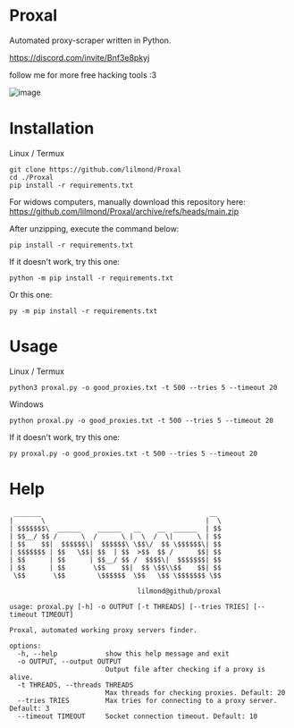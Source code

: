 # Proxal
Automated proxy-scraper written in Python.

https://discord.com/invite/Bnf3e8pkyj

follow me for more free hacking tools :3

![image](https://github.com/user-attachments/assets/ac2b1ab6-7457-4d2c-ab3e-1cfa407a954a)

# Installation
Linux / Termux
```
git clone https://github.com/lilmond/Proxal
cd ./Proxal
pip install -r requirements.txt
```

For widows computers, manually download this repository here: https://github.com/lilmond/Proxal/archive/refs/heads/main.zip

After unzipping, execute the command below:
```
pip install -r requirements.txt
```
If it doesn't work, try this one:
```
python -m pip install -r requirements.txt
```
Or this one:
```
py -m pip install -r requirements.txt
```

# Usage
Linux / Termux
```
python3 proxal.py -o good_proxies.txt -t 500 --tries 5 --timeout 20
```
Windows
```
python proxal.py -o good_proxies.txt -t 500 --tries 5 --timeout 20
```
If it doesn't work, try this one:
```
py proxal.py -o good_proxies.txt -t 500 --tries 5 --timeout 20
```

# Help
```
 _______                                          __
|       \                                        |  \
| $$$$$$$\  ______    ______   __    __  ______  | $$
| $$__/ $$ /      \  /      \ |  \  /  \|      \ | $$
| $$    $$|  $$$$$$\|  $$$$$$\ \$$\/  $$ \$$$$$$\| $$
| $$$$$$$ | $$   \$$| $$  | $$  >$$  $$ /      $$| $$
| $$      | $$      | $$__/ $$ /  $$$$\|  $$$$$$$| $$
| $$      | $$       \$$    $$|  $$ \$$\\$$    $$| $$
 \$$       \$$        \$$$$$$  \$$   \$$ \$$$$$$$ \$$

                                lilmond@github/proxal

usage: proxal.py [-h] -o OUTPUT [-t THREADS] [--tries TRIES] [--timeout TIMEOUT]

Proxal, automated working proxy servers finder.

options:
  -h, --help            show this help message and exit
  -o OUTPUT, --output OUTPUT
                        Output file after checking if a proxy is alive.
  -t THREADS, --threads THREADS
                        Max threads for checking proxies. Default: 20
  --tries TRIES         Max tries for connecting to a proxy server. Default: 3
  --timeout TIMEOUT     Socket connection timeout. Default: 10
```
